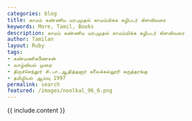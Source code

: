 ```yaml
---  
categories: blog  
title: காமம் கண்ணிய மரபுமுதல் காமம்மிக்க கழிபடர் கிளவிவரை
keywords: More, Tamil, Books  
description: காமம் கண்ணிய மரபுமுதல் காமம்மிக்க கழிபடர் கிளவிவரை
author: Tamilan  
layout: Ruby  
tags:     
- கண்மணிகணேசன்
- வாழ்வியல் முறை
- திருச்செந்தூர் சி.பா.ஆதித்தனார் கலைக்கல்லூரி கருத்தரங்கு
- தமிழியல் ஆய்வு 1997
permalink: search  
featured: /images/noolkal_96_6.png  
---  
```

{{ include.content }}
